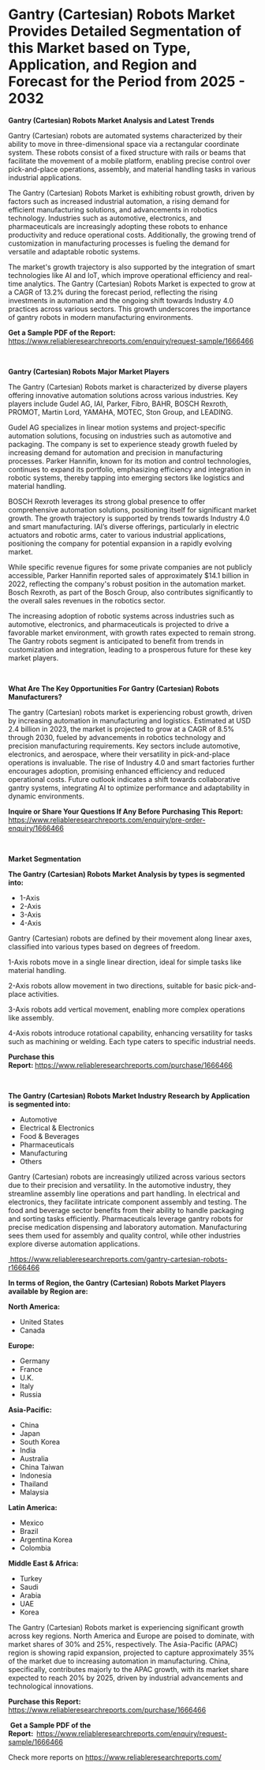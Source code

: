 <p><h1>Gantry (Cartesian) Robots Market Provides Detailed Segmentation of this Market based on Type, Application, and Region and Forecast for the Period from 2025 - 2032</h1></p><p><strong>Gantry (Cartesian) Robots Market Analysis and Latest Trends</strong></p>
<p><p>Gantry (Cartesian) robots are automated systems characterized by their ability to move in three-dimensional space via a rectangular coordinate system. These robots consist of a fixed structure with rails or beams that facilitate the movement of a mobile platform, enabling precise control over pick-and-place operations, assembly, and material handling tasks in various industrial applications. </p><p>The Gantry (Cartesian) Robots Market is exhibiting robust growth, driven by factors such as increased industrial automation, a rising demand for efficient manufacturing solutions, and advancements in robotics technology. Industries such as automotive, electronics, and pharmaceuticals are increasingly adopting these robots to enhance productivity and reduce operational costs. Additionally, the growing trend of customization in manufacturing processes is fueling the demand for versatile and adaptable robotic systems.</p><p>The market's growth trajectory is also supported by the integration of smart technologies like AI and IoT, which improve operational efficiency and real-time analytics. The Gantry (Cartesian) Robots Market is expected to grow at a CAGR of 13.2% during the forecast period, reflecting the rising investments in automation and the ongoing shift towards Industry 4.0 practices across various sectors. This growth underscores the importance of gantry robots in modern manufacturing environments.</p></p>
<p><strong>Get a Sample PDF of the Report:&nbsp;</strong> <a href="https://www.reliableresearchreports.com/enquiry/request-sample/1666466?utm_campaign=3323&utm_medium=2&utm_source=Github&utm_content=ia&utm_term=11042025&utm_id=gantry-cartesian-robots">https://www.reliableresearchreports.com/enquiry/request-sample/1666466</a></p>
<p>&nbsp;</p>
<p><strong>Gantry (Cartesian) Robots Major Market Players</strong></p>
<p><p>The Gantry (Cartesian) Robots market is characterized by diverse players offering innovative automation solutions across various industries. Key players include Gudel AG, IAI, Parker, Fibro, BAHR, BOSCH Rexroth, PROMOT, Martin Lord, YAMAHA, MOTEC, Ston Group, and LEADING.</p><p>Gudel AG specializes in linear motion systems and project-specific automation solutions, focusing on industries such as automotive and packaging. The company is set to experience steady growth fueled by increasing demand for automation and precision in manufacturing processes. Parker Hannifin, known for its motion and control technologies, continues to expand its portfolio, emphasizing efficiency and integration in robotic systems, thereby tapping into emerging sectors like logistics and material handling.</p><p>BOSCH Rexroth leverages its strong global presence to offer comprehensive automation solutions, positioning itself for significant market growth. The growth trajectory is supported by trends towards Industry 4.0 and smart manufacturing. IAI’s diverse offerings, particularly in electric actuators and robotic arms, cater to various industrial applications, positioning the company for potential expansion in a rapidly evolving market.</p><p>While specific revenue figures for some private companies are not publicly accessible, Parker Hannifin reported sales of approximately $14.1 billion in 2022, reflecting the company's robust position in the automation market. Bosch Rexroth, as part of the Bosch Group, also contributes significantly to the overall sales revenues in the robotics sector.</p><p>The increasing adoption of robotic systems across industries such as automotive, electronics, and pharmaceuticals is projected to drive a favorable market environment, with growth rates expected to remain strong. The Gantry robots segment is anticipated to benefit from trends in customization and integration, leading to a prosperous future for these key market players.</p></p>
<p>&nbsp;</p>
<p><strong>What Are The Key Opportunities For Gantry (Cartesian) Robots Manufacturers?</strong></p>
<p><p>The gantry (Cartesian) robots market is experiencing robust growth, driven by increasing automation in manufacturing and logistics. Estimated at USD 2.4 billion in 2023, the market is projected to grow at a CAGR of 8.5% through 2030, fueled by advancements in robotics technology and precision manufacturing requirements. Key sectors include automotive, electronics, and aerospace, where their versatility in pick-and-place operations is invaluable. The rise of Industry 4.0 and smart factories further encourages adoption, promising enhanced efficiency and reduced operational costs. Future outlook indicates a shift towards collaborative gantry systems, integrating AI to optimize performance and adaptability in dynamic environments.</p></p>
<p><strong>Inquire or Share Your Questions If Any Before Purchasing This Report:</strong> <a href="https://www.reliableresearchreports.com/enquiry/pre-order-enquiry/1666466?utm_campaign=3323&utm_medium=2&utm_source=Github&utm_content=ia&utm_term=11042025&utm_id=gantry-cartesian-robots">https://www.reliableresearchreports.com/enquiry/pre-order-enquiry/1666466</a></p>
<p>&nbsp;</p>
<p><strong>Market Segmentation</strong></p>
<p><strong>The Gantry (Cartesian) Robots Market Analysis by types is segmented into:</strong></p>
<p><ul><li>1-Axis</li><li>2-Axis</li><li>3-Axis</li><li>4-Axis</li></ul></p>
<p><p>Gantry (Cartesian) robots are defined by their movement along linear axes, classified into various types based on degrees of freedom. </p><p>1-Axis robots move in a single linear direction, ideal for simple tasks like material handling.  </p><p>2-Axis robots allow movement in two directions, suitable for basic pick-and-place activities.  </p><p>3-Axis robots add vertical movement, enabling more complex operations like assembly.  </p><p>4-Axis robots introduce rotational capability, enhancing versatility for tasks such as machining or welding. Each type caters to specific industrial needs.</p></p>
<p><strong>Purchase this Report:&nbsp;</strong><a href="https://www.reliableresearchreports.com/purchase/1666466?utm_campaign=3323&utm_medium=2&utm_source=Github&utm_content=ia&utm_term=11042025&utm_id=gantry-cartesian-robots">https://www.reliableresearchreports.com/purchase/1666466</a></p>
<p>&nbsp;</p>
<p><strong>The Gantry (Cartesian) Robots Market Industry Research by Application is segmented into:</strong></p>
<p><ul><li>Automotive</li><li>Electrical & Electronics</li><li>Food & Beverages</li><li>Pharmaceuticals</li><li>Manufacturing</li><li>Others</li></ul></p>
<p><p>Gantry (Cartesian) robots are increasingly utilized across various sectors due to their precision and versatility. In the automotive industry, they streamline assembly line operations and part handling. In electrical and electronics, they facilitate intricate component assembly and testing. The food and beverage sector benefits from their ability to handle packaging and sorting tasks efficiently. Pharmaceuticals leverage gantry robots for precise medication dispensing and laboratory automation. Manufacturing sees them used for assembly and quality control, while other industries explore diverse automation applications.</p></p>
<p><a href="https://www.reliableresearchreports.com/gantry-cartesian-robots-r1666466?utm_campaign=3323&utm_medium=2&utm_source=Github&utm_content=ia&utm_term=11042025&utm_id=gantry-cartesian-robots">&nbsp;https://www.reliableresearchreports.com/gantry-cartesian-robots-r1666466</a></p>
<p><strong>In terms of Region, the Gantry (Cartesian) Robots Market Players available by Region are:</strong></p>
<p>
    <p> <strong> North America: </strong>
        <ul>
            <li>United States</li>
            <li>Canada</li>
        </ul>
        </p> 
    <p> <strong> Europe: </strong>
        <ul>
            <li>Germany</li>
            <li>France</li>
            <li>U.K.</li>
            <li>Italy</li>
            <li>Russia</li>
        </ul>
        </p> 
    <p> <strong> Asia-Pacific: </strong>
        <ul>
            <li>China</li>
            <li>Japan</li>
            <li>South Korea</li>
            <li>India</li>
            <li>Australia</li>
            <li>China Taiwan</li>
            <li>Indonesia</li>
            <li>Thailand</li>
            <li>Malaysia</li>
        </ul>
        </p> 
    <p> <strong> Latin America: </strong>
        <ul>
            <li>Mexico</li>
            <li>Brazil</li>
            <li>Argentina Korea</li>
            <li>Colombia</li>
        </ul>
        </p> 
    <p> <strong> Middle East & Africa: </strong>
        <ul>
            <li>Turkey</li>
            <li>Saudi</li>
            <li>Arabia</li>
            <li>UAE</li>
            <li>Korea</li>
        </ul>
    </p>
    </p>
<p><p>The Gantry (Cartesian) Robots market is experiencing significant growth across key regions. North America and Europe are poised to dominate, with market shares of 30% and 25%, respectively. The Asia-Pacific (APAC) region is showing rapid expansion, projected to capture approximately 35% of the market due to increasing automation in manufacturing. China, specifically, contributes majorly to the APAC growth, with its market share expected to reach 20% by 2025, driven by industrial advancements and technological innovations.</p></p>
<p><strong>Purchase this Report: </strong><a href="https://www.reliableresearchreports.com/purchase/1666466?utm_campaign=3323&utm_medium=2&utm_source=Github&utm_content=ia&utm_term=11042025&utm_id=gantry-cartesian-robots">https://www.reliableresearchreports.com/purchase/1666466</a></p>
<p>&nbsp;<strong>Get a Sample PDF of the Report:&nbsp;&nbsp;</strong><a href="https://www.reliableresearchreports.com/enquiry/request-sample/1666466?utm_campaign=3323&utm_medium=2&utm_source=Github&utm_content=ia&utm_term=11042025&utm_id=gantry-cartesian-robots">https://www.reliableresearchreports.com/enquiry/request-sample/1666466</a></p>
<p><strong></strong></p>
<p>Check more reports on <a href="https://www.reliableresearchreports.com/?utm_campaign=3323&utm_medium=2&utm_source=Github&utm_content=ia&utm_term=11042025&utm_id=gantry-cartesian-robots">https://www.reliableresearchreports.com/</a></p>